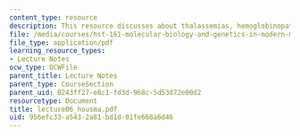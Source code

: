 ```yaml
---
content_type: resource
description: This resource discusses about thalassemias, hemoglobinopathies and thalassemias.
file: /media/courses/hst-161-molecular-biology-and-genetics-in-modern-medicine-fall-2007/956efc33a5432a81bd1d01fe668a6d46_lecture06_housma.pdf
file_type: application/pdf
learning_resource_types:
- Lecture Notes
ocw_type: OCWFile
parent_title: Lecture Notes
parent_type: CourseSection
parent_uid: 0243ff27-e8c1-fd3d-968c-5d53d72e00d2
resourcetype: Document
title: lecture06_housma.pdf
uid: 956efc33-a543-2a81-bd1d-01fe668a6d46
---
```

